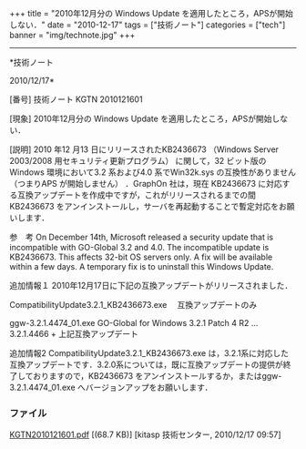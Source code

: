 ﻿+++
title = "2010年12月分の Windows Update を適用したところ，APSが開始しない．"
date = "2010-12-17"
tags = ["技術ノート"]
categories = ["tech"]
banner = "img/technote.jpg"
+++

-----------------------------------------------------------------------------------------------------------------------------

*技術ノート

2010/12/17*


[番号]
技術ノート KGTN 2010121601

[現象]
2010年12月分の Windows Update を適用したところ，APSが開始しない．

[説明]
2010 年12 月13 日にリリースされたKB2436673 （Windows Server 2003/2008
用セキュリティ更新プログラム） に関して，32 ビット版のWindows
環境において3.2 系および4.0 系でWin32k.sys の互換性がありません
（つまりAPS が開始しません） ．GraphOn 社は，現在 KB2436673
に対応する互換アップデートを作成中ですが，これがリリースされるまでの間
KB2436673
をアンインストールし，サーバを再起動することで暫定対応をお願いします．

参　考
On December 14th, Microsoft released a security update that is
incompatible with GO-Global 3.2 and 4.0. The incompatible update is
KB2436673. This affects 32-bit OS servers only. A fix will be available
within a few days. A temporary fix is to uninstall this Windows Update.

追加情報１
2010年12月17日に下記の互換アップデートがリリースされました．

CompatibilityUpdate3.2.1_KB2436673.exe
　互換アップデートのみ

ggw-3.2.1.4474_01.exe
GO-Global for Windows 3.2.1 Patch 4 R2 ... 3.2.1.4466 +
上記互換アップデート

追加情報2
CompatibilityUpdate3.2.1_KB2436673.exe
は，3.2.1系に対応した互換アップデートです．3.2.0系については，既に互換アップデートの提供が終了しておりますので，KB2436673
をアンインストールするか，またはggw-3.2.1.4474_01.exe
へバージョンアップをお願いします．


### ファイル

 
 


[KGTN2010121601.pdf](http://techreport.kitasp.net/attachments/download/429/KGTN2010121601.pdf)
 [(68.7 KB)] [kitasp 技術センター, 2010/12/17
09:57]


 


 

